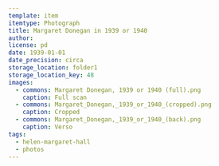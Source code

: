 ```yaml
---
template: item
itemtype: Photograph
title: Margaret Donegan in 1939 or 1940
author: 
license: pd
date: 1939-01-01
date_precision: circa
storage_location: folder1
storage_location_key: 48
images:
  - commons: Margaret Donegan, 1939 or 1940 (full).png
    caption: Full scan
  - commons: Margaret_Donegan,_1939_or_1940_(cropped).png
    caption: Cropped
  - commons: Margaret_Donegan,_1939_or_1940_(back).png
    caption: Verso
tags:
  - helen-margaret-hall
  - photos
---
```

